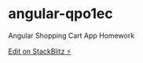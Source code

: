 # angular-qpo1ec
Angular Shopping Cart App Homework

[Edit on StackBlitz ⚡️](https://stackblitz.com/edit/angular-qpo1ec)